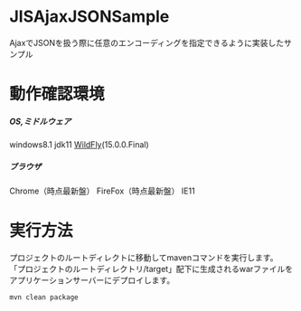 # JISAjaxJSONSample
AjaxでJSONを扱う際に任意のエンコーディングを指定できるように実装したサンプル

# 動作確認環境
##### OS,ミドルウェア
windows8.1
jdk11
[WildFly](https://wildfly.org/)(15.0.0.Final)
##### ブラウザ
Chrome（時点最新盤）
FireFox（時点最新盤）
IE11

# 実行方法
プロジェクトのルートディレクトに移動してmavenコマンドを実行します。
「プロジェクトのルートディレクトリ/target」配下に生成されるwarファイルをアプリケーションサーバーにデプロイします。
```
mvn clean package
```
